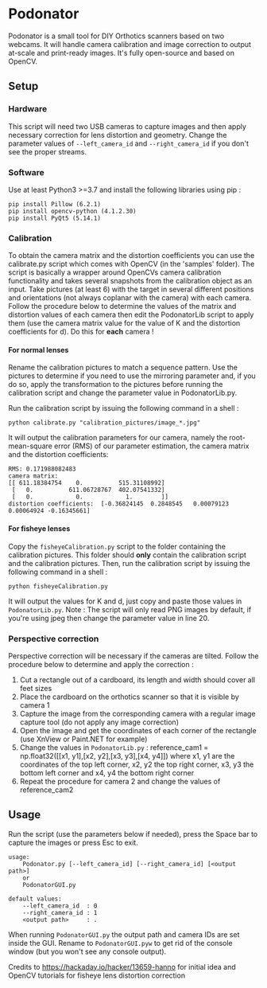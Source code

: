 # Podonator

Podonator is a small tool for DIY Orthotics scanners based on two webcams. It will handle camera calibration and image correction to output at-scale and print-ready images. It's fully open-source and based on OpenCV.

## Setup

### Hardware
This script will need two USB cameras to capture images and then apply necessary correction for lens distortion and geometry. Change the parameter values of ```--left_camera_id``` and ```--right_camera_id``` if you don't see the proper streams.

### Software
Use at least Python3 >=3.7 and install the following libraries using pip : 
```
pip install Pillow (6.2.1)
pip install opencv-python (4.1.2.30)
pip install PyQt5 (5.14.1)
```

### Calibration
To obtain the camera matrix and the distortion coefficients you can use the calibrate.py script which comes with OpenCV (in the 'samples' folder). The script is basically a wrapper around OpenCVs camera calibration functionality and takes several snapshots from the calibration object as an input. Take pictures (at least 6) with the target in several different positions and orientations (not always coplanar with the camera) with each camera. Follow the procedure below to determine the values of the matrix and distortion values of each camera then edit the PodonatorLib script to apply them (use the camera matrix value for the value of K and the distortion coefficients for d). Do this for __each__ camera !

#### For normal lenses
Rename the calibration pictures to match a sequence pattern. Use the pictures to determine if you need to use the mirroring parameter and, if you do so, apply the transformation to the pictures before running the calibration script and change the parameter value in PodonatorLib.py.

Run the calibration script by issuing the following command in a shell :
```
python calibrate.py "calibration_pictures/image_*.jpg"
```

It will output the calibration parameters for our camera, namely the root-mean-square error (RMS) of our parameter estimation, the camera matrix and the distortion coefficients:
```
RMS: 0.171988082483
camera matrix:
[[ 611.18384754    0.          515.31108992]
 [   0.          611.06728767  402.07541332]
 [   0.            0.            1.        ]]
distortion coefficients:  [-0.36824145  0.2848545   0.00079123  0.00064924 -0.16345661]
```

#### For fisheye lenses
Copy the ```fisheyeCalibration.py``` script to the folder containing the calibration pictures. This folder should __only__ contain the calibration script and the calibration pictures. Then, run the calibration script by issuing the following command in a shell :
```
python fisheyeCalibration.py
```
It will output the values for K and d, just copy and paste those values in ```PodonatorLib.py```. Note : The script will only read PNG images by default, if you're using jpeg then change the parameter value in line 20.

### Perspective correction
Perspective correction will be necessary if the cameras are tilted. Follow the procedure below to determine and apply the correction :
1. Cut a rectangle out of a cardboard, its length and width should cover all feet sizes
2. Place the cardboard on the orthotics scanner so that it is visible by camera 1
3. Capture the image from the corresponding camera with a regular image capture tool (do not apply any image correction)
4. Open the image and get the coordinates of each corner of the rectangle (use XnView or Paint.NET for example)
5. Change the values in ```PodonatorLib.py``` : reference_cam1 = np.float32([[x1, y1],[x2, y2],[x3, y3],[x4, y4]]) where x1, y1 are the coordinates of the top left corner, x2, y2 the top right corner, x3, y3 the bottom left corner and x4, y4 the bottom right corner
6. Repeat the procedure for camera 2 and change the values of reference_cam2

## Usage
Run the script (use the parameters below if needed), press the Space bar to capture the images or press Esc to exit.
```
usage:
    Podonator.py [--left_camera_id] [--right_camera_id] [<output path>]
    or
    PodonatorGUI.py

default values:
    --left_camera_id  : 0
    --right_camera_id : 1
    <output path>     : .
```

When running ```PodonatorGUI.py``` the output path and camera IDs are set inside the GUI. Rename to ```PodonatorGUI.pyw``` to get rid of the console window (but you won't see any console output).

Credits to https://hackaday.io/hacker/13659-hanno for initial idea and OpenCV tutorials for fisheye lens distortion correction
